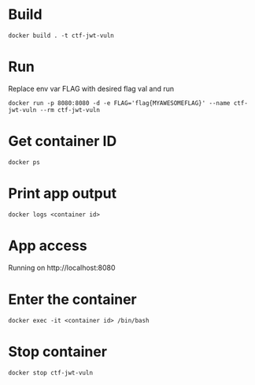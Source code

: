# Build

```
docker build . -t ctf-jwt-vuln
```

# Run
Replace env var FLAG with desired flag val and run

```
docker run -p 8080:8080 -d -e FLAG='flag{MYAWESOMEFLAG}' --name ctf-jwt-vuln --rm ctf-jwt-vuln
```

# Get container ID
```
docker ps
```

# Print app output
```
docker logs <container id>
```

# App access
Running on http://localhost:8080

# Enter the container
```
docker exec -it <container id> /bin/bash
```

# Stop container
```
docker stop ctf-jwt-vuln
```